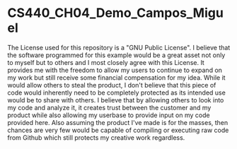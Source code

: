 # CS440_CH04_Demo_Campos_Miguel


The License used for this repository is a "GNU Public License". I believe that the software programmed for this example would be a great asset not only to myself but to others and I most closely agree with this License. It provides me with the freedom to allow my users to continue to expand on my work but still receive some financial compensation for my idea. While it would allow others to steal the product, I don't believe that this piece of code would inherently need to be completely protected as its intended use would be to share with others. I believe that by allowing others to look into my code and analyze it, it creates trust between the customer and my product while also allowing my userbase to provide input on my code provided here. Also assuming the product I've made is for the masses, then chances are very few would be capable of compiling or executing raw code from Github which still protects my creative work regardless.
